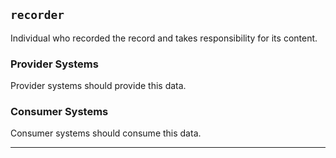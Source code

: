 ## `recorder`

Individual who recorded the record and takes responsibility for its content.

### Provider Systems

Provider systems should provide this data. 

### Consumer Systems

Consumer systems should consume this data.

---

